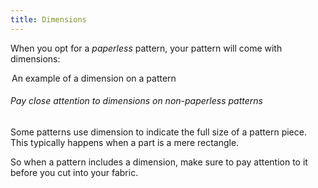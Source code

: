```yaml
---
title: Dimensions
---
```


When you opt for a _paperless_ pattern, your pattern will come with dimensions:

<Legend part="dimension">

An example of a dimension on a pattern

</Legend>

<Tip>

###### Pay close attention to dimensions on non-paperless patterns

Some patterns use dimension to indicate the full size of a pattern piece.
This typically happens when a part is a mere rectangle.

So when a pattern includes a dimension, make sure to pay attention to it before you cut into your fabric.

</Tip>
